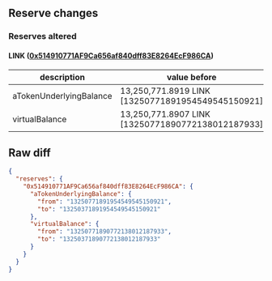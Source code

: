 ## Reserve changes

### Reserves altered

#### LINK ([0x514910771AF9Ca656af840dff83E8264EcF986CA](https://etherscan.io/address/0x514910771AF9Ca656af840dff83E8264EcF986CA))

| description | value before | value after |
| --- | --- | --- |
| aTokenUnderlyingBalance | 13,250,771.8919 LINK [13250771891954549545150921] | 13,250,371.8919 LINK [13250371891954549545150921] |
| virtualBalance | 13,250,771.8907 LINK [13250771890772138012187933] | 13,250,371.8907 LINK [13250371890772138012187933] |


## Raw diff

```json
{
  "reserves": {
    "0x514910771AF9Ca656af840dff83E8264EcF986CA": {
      "aTokenUnderlyingBalance": {
        "from": "13250771891954549545150921",
        "to": "13250371891954549545150921"
      },
      "virtualBalance": {
        "from": "13250771890772138012187933",
        "to": "13250371890772138012187933"
      }
    }
  }
}
```